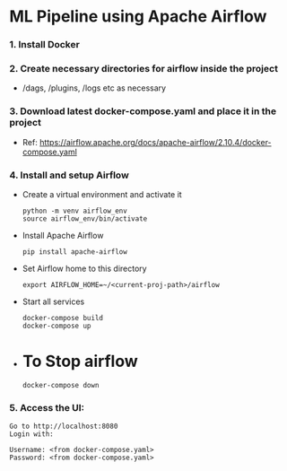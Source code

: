 # ML Pipeline using Apache Airflow

### 1. Install Docker

### 2. Create necessary directories for airflow inside the project 
- /dags, /plugins, /logs etc as necessary

### 3. Download latest docker-compose.yaml and place it in the project
- Ref: https://airflow.apache.org/docs/apache-airflow/2.10.4/docker-compose.yaml

### 4. Install and setup Airflow

- Create a virtual environment and activate it
    ```
    python -m venv airflow_env
    source airflow_env/bin/activate
    ```

- Install Apache Airflow
    ```
    pip install apache-airflow
    ```

- Set Airflow home to this directory 
    ```
    export AIRFLOW_HOME=~/<current-proj-path>/airflow
    ```

- Start all services
  ```
  docker-compose build
  docker-compose up
  ```

- # To Stop airflow
  ```
  docker-compose down
  ```

### 5. Access the UI:
  ```
  Go to http://localhost:8080
  Login with:
  
  Username: <from docker-compose.yaml>
  Password: <from docker-compose.yaml>
  ```

